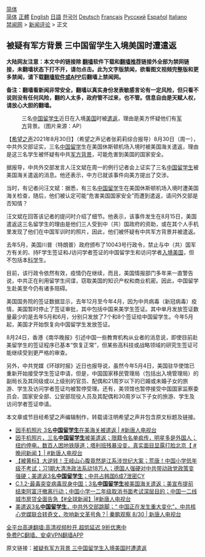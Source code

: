  <!-- 面包屑导航 --> <div class="breadcrumb"><!-- GTranslate: https://gtranslate.io/ -->  <div class="switcher notranslate">  <div class="selected">  <a href="#" onclick="return false;"> 简体</a>  </div>  <div class="option">  <a href="https://www.bannedbook.org" onclick="doGTranslate('zh-CN|zh-CN');jQuery('div.switcher div.selected a').html(jQuery(this).html());return false;" title="简体中文" class="nturl selected"> 简体</a>  <a href="https://www.bannedbook.org/zh-tw/" onclick="doGTranslate('zh-CN|zh-TW');jQuery('div.switcher div.selected a').html(jQuery(this).html());return false;" title="繁體中文" class="nturl"> 正體</a>  <a href="https://www.bannedbook.org/en/" onclick="doGTranslate('zh-CN|en');jQuery('div.switcher div.selected a').html(jQuery(this).html());return false;" title="English" class="nturl"> English</a>  <a href="https://www.bannedbook.org/ja/" onclick="doGTranslate('zh-CN|ja');jQuery('div.switcher div.selected a').html(jQuery(this).html());return false;" title="日本語" class="nturl"> 日語</a>  <a href="https://www.bannedbook.org/ko/" onclick="doGTranslate('zh-CN|ko');jQuery('div.switcher div.selected a').html(jQuery(this).html());return false;" title="한국어" class="nturl"> 한국어</a>  <a href="https://www.bannedbook.org/de/" onclick="doGTranslate('zh-CN|de');jQuery('div.switcher div.selected a').html(jQuery(this).html());return false;" title="Deutsch" class="nturl"> Deutsch</a>  <a href="https://www.bannedbook.org/fr/" onclick="doGTranslate('zh-CN|fr');jQuery('div.switcher div.selected a').html(jQuery(this).html());return false;" title="Français" class="nturl"> Français</a>  <a href="https://www.bannedbook.org/ru/" onclick="doGTranslate('zh-CN|ru');jQuery('div.switcher div.selected a').html(jQuery(this).html());return false;" title="Русский" class="nturl"> Русский</a>  <a href="https://www.bannedbook.org/es/" onclick="doGTranslate('zh-CN|es');jQuery('div.switcher div.selected a').html(jQuery(this).html());return false;" title="Español" class="nturl"> Español</a>  <a href="https://www.bannedbook.org/it/" onclick="doGTranslate('zh-CN|it');jQuery('div.switcher div.selected a').html(jQuery(this).html());return false;" title="Italiano" class="nturl"> Italiano</a>  </div>  </div>      <div class='breadcrumb-sub'><!-- Breadcrumb NavXT 6.3.0 --> <a href="https://www.bannedbook.org/" class="home">禁闻网</a> &gt; <a href="https://www.bannedbook.org/bnews/comments/" class="category">新闻评论</a> &gt; 正文</div></div><h2>被疑有军方背景 三中国留学生入境美国时遭遣返</h2> <p class="notice"><b>大陆网友注意：本文中的链接除 <a href="https://github.com/bannedbook/fanqiang" >翻墙</a>软件下载和<a href="https://github.com/killgcd/justmysocks/blob/master/README.md">翻墙推荐</a>链接外全部为禁网链接，未翻墙状态下打不开，请勿点击。此为文字版禁闻，欲看图文视频完整版和更多禁闻，请下载<a href="https://github.com/bannedbook/fanqiang">翻墙软件或APP</a>后翻墙上禁闻网。</p><p>备注：翻墙看新闻非常安全，翻墙以真实身份发表敏感言论有一定风险，但只看不说则没有任何风险，翻的人太多，政府管不过来，也不管。信息自由是天赋人权，请放心大胆的翻墙。</b></p>  <div class="entry"> <figure> <p><figcaption>三名<a href="https://www.bannedbook.org/bnews/tag/%E4%B8%AD%E5%9B%BD/" class="st_tag internal_tag" rel="tag" title="标签 中国 下的日志">中国</a><a href="https://www.bannedbook.org/bnews/tag/%e7%95%99%e5%ad%a6%e7%94%9f/" class="st_tag internal_tag" rel="tag" title="标签 留学生 下的日志">留学生</a>近日在入境<a href="https://www.bannedbook.org/bnews/tag/%e7%be%8e%e5%9b%bd/" class="st_tag internal_tag" rel="tag" title="标签 美国 下的日志">美国</a>时被<a href="https://www.bannedbook.org/bnews/tag/%e9%81%a3%e8%bf%94/" class="st_tag internal_tag" rel="tag" title="标签 遣返 下的日志">遣返</a>，理由是美方怀疑他们有<a href="https://www.bannedbook.org/bnews/tag/%E5%86%9B%E6%96%B9/" class="st_tag internal_tag" rel="tag" title="标签 军方 下的日志">军方</a>背景。（图片来源：AP）</figcaption></figure> <p>【<span class='wp_keywordlink_affiliate'><a href="https://www.soundofhope.org" title="希望之声" target="_blank">希望之声</a></span>2021年8月30日】（希望之声记者张莉莉综合报导）8月30日（周一），中共外交部证实，三名<span class='wp_keywordlink_affiliate'><a href="https://www.bannedbook.org/" title="中国" target="_blank">中国</a></span><a href="https://www.bannedbook.org/bnews/tag/%E7%95%99%E5%AD%A6/" class="st_tag internal_tag" rel="tag" title="标签 留学 下的日志">留学</a>生在美国休斯顿机场入境时被美国海关遣返，理由是这三名学生被怀疑有中共<a href="https://www.bannedbook.org/bnews/tag/%E5%86%9B%E6%96%B9%E8%83%8C%E6%99%AF/" class="st_tag internal_tag" rel="tag" title="标签 军方背景 下的日志">军方背景</a>，可能危害到美国的国家安全。</p> <p>据报导，中共外交部发言人汪文斌在周一的例行记者会上证实了三名<a href="https://www.bannedbook.org/bnews/tag/%e4%b8%ad%e5%9b%bd%e7%95%99%e5%ad%a6%e7%94%9f/" class="st_tag internal_tag" rel="tag" title="标签 中国留学生 下的日志">中国留学生</a>被美国海关遣返的消息。他还表示，中方已就该事件向美方提出了交涉。</p> <p>当时，有记者问汪文斌：据悉，有三名<a href="https://www.bannedbook.org/bnews/tag/%E4%B8%AD%E5%9B%BD%E7%95%99%E5%AD%A6/" class="st_tag internal_tag" rel="tag" title="标签 中国留学 下的日志">中国留学</a>生在美国休斯顿机场入境时遭美国海关检查，随后，他们被认定可能“危害美国国家安全”而遭到遣返，请问外交部是否知情？</p>  <p>汪文斌在回答该记者的提问时介绍了细节。他表示，该事件发生在8月15日，美国遣返这三名留学生的理由是他们三人受到中（共）国政府的资助，或在其个人手机里发现了他们在中国军训时的照片，因此，他们被怀疑有中共军方背景并被遣返。</p> <p>去年5月，美国川普（特朗普）政府颁布了10043号行政令，禁止与中（共）国军方有关的、持F学生签证和J访问学者签证的中国留学生和访问学者<a href="https://www.bannedbook.org/bnews/tag/%E5%85%A5%E5%A2%83%E7%BE%8E%E5%9B%BD/" class="st_tag internal_tag" rel="tag" title="标签 入境美国 下的日志">入境美国</a>，但不包括本<span class='wp_keywordlink'><a href="https://www.bannedbook.org/forum11/topic309.html" title="禁片：“科学”的棍子" target="_blank">科学</a></span>生。</p> <p>目前，该行政令依然有效，疫情仍在继续，而且，美国情报部门多年来一直警告说，中共正在利用留学生间谍，窃取美国的知识产权和商业机密。因此，中国留学生赴美至今仍有诸多阻碍。</p>  <p>美国国务院的签证数据显示，去年12月至今年4月，因为中共病毒（新冠病毒）疫情，美国暂时停止了签证审批，其中包括中国来美学生签证。其中单月发放签证数量最少的是去年5月和6月，分别只发放了7个和8个签证给中国留学生。今年5月起，美国才开始恢复向中国留学生发放签证。</p> <p>8月24日，香港《南华晚报》引述中国一些教育机构从业者的消息说，即使目前赴美留学生的签证程序已基本“恢复正常”，但某些高科技或战略领域的研究生签证可能继续受到更严格的审查。</p> <p>另外，中共党媒《环球时报》近日也报导说，虽然今年5月4日，美国驻华使馆已重新开始接受学生签证申请，但是，中国国家移民管理局（包括出入境管理局）的副局长及其同级或以上级别的官员、配偶和21周岁以下的已婚或未婚子女的旅游、学生及访问学者签证均被暂停受理。还有，美领馆也暂停接受中国国家监察委员会、国家安全部、公安部现役人员及其配偶和30周岁以下子女的旅游、学生及访问学者签证申请。</p>  <p>本文章或节目经希望之声编辑制作，转载请注明希望之声并包含原文标题及链接。 </p> <ul class='op-related-articles' title='相关阅读'> <li><a href='https://www.bannedbook.org/bnews/bannedvideo/20210831/1616226.html' target='_blank'>因手机照片 3名<b>中国留学生</b>在美海关被遣返 | #新唐人电视台</a></li> <li><a href='https://www.bannedbook.org/bnews/bannedvideo/20210831/1616183.html' target='_blank'>因手机照片，三名<b>中国留学生</b>被美遣返；限籍令名单疯传，明星多是外国人；纽约停电，数百人困地铁隧道；塔利班残暴没变，真实面目显露打脸北京【 #晚间新闻 】| #新唐人电视台</a></li> <li><a href='https://www.bannedbook.org/bnews/bannedvideo/20210831/1616148.html' target='_blank'>【被黄标】大逆转！王岐山心腹竟然是江系涉世纪大案；荒唐！中国小学低年级不考试；习1期大清洗政法系动18万人；德国人强硬对中共带动政党政策变强硬；美遣返3名<b>中国留学生</b>；中共占韩国6成7泄密CY</a></li> <li><a href='https://www.bannedbook.org/bnews/bannedvideo/20210831/1616143.html' target='_blank'>C.1.2-最毒突变病毒现身中国；3名<b>中国留学生</b>被美国海关遣返；美宣布提前结束阿富汗撤离行动；中国小学一二年级取消书面考试深层目的；中国一二线城市房贷全面告急【#全球新闻】|#新唐人电视台</a></li> <li><a href='https://www.bannedbook.org/bnews/bannedvideo/20210831/1616142.html' target='_blank'>美遣返3名<b>中国留学生</b>，中共外交部跳脚；“ 中国正在发生重大变化”，中共核心党媒联合转奇文，吹响新文革号角？| 秦鹏观察 8/30 | 新唐人电视台</a></li> </ul> <p class="texttj"> <a href="https://github.com/bannedbook/fanqiang/wiki/V2ray%E6%9C%BA%E5%9C%BA" target="_blank">全平台高速翻墙:高清视频秒开,超低延迟,9折优惠中</a><br/> <a href="https://github.com/bannedbook/fanqiang/wiki/%E7%A6%81%E9%97%BB%E7%BD%91%E5%AE%89%E5%8D%93%E7%BF%BB%E5%A2%99%E6%96%B0%E9%97%BBAPP" target="_blank">免费PC翻墙、安卓VPN翻墙APP</a></p><p>原文链接：<a class="src_link"  href="https://www.soundofhope.org/post/540299" target="_blank">被疑有军方背景 三中国留学生入境美国时遭遣返</a></p> <a name='sharetosocial'></a>  <div style="margin-bottom:5px;padding-bottom:5px;clear:both"> <div id="archive-pix-1" class="banner-ads"> <!-- AuctionX Display platform tag START --> <div id="26318x728x90x621x_ADSLOT2" clicktrack="%%CLICK_URL_ESC%%"></div> <!-- AuctionX Display platform tag END --> </div> <div id="archive-pix-2" class="banner-ads"> <!-- AuctionX Display platform tag START --> <div id="26315x300x250x621x_ADSLOT2" clicktrack="%%CLICK_URL_ESC%%"></div> <!-- AuctionX Display platform tag END --> </div> </div>  <div id="archive-pix-1" class="banner-ads"> <!-- AuctionX Display platform tag START --> <div id="26318x728x90x621x_ADSLOT3" clicktrack="%%CLICK_URL_ESC%%"></div> <!-- AuctionX Display platform tag END --> </div> </div><!--END ENTRY--> 